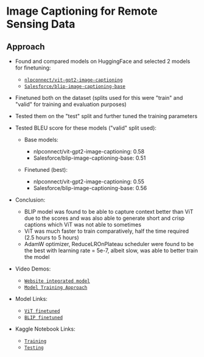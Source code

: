 # Image Captioning for Remote Sensing Data

## Approach

- Found and compared models on HuggingFace and selected 2 models for finetuning:
    - [`nlpconnect/vit-gpt2-image-captioning`](https://huggingface.co/nlpconnect/vit-gpt2-image-captioning)
    - [`Salesforce/blip-image-captioning-base`](https://huggingface.co/Salesforce/blip-image-captioning-base)

- Finetuned both on the dataset (splits used for this were "train" and "valid" for training and evaluation purposes)
- Tested them on the "test" split and further tuned the training parameters
- Tested BLEU score for these models ("valid" split used):
    - Base models:
        - nlpconnect/vit-gpt2-image-captioning: 0.58
        - Salesforce/blip-image-captioning-base: 0.51

    - Finetuned (best):
        - nlpconnect/vit-gpt2-image-captioning: 0.55
        - Salesforce/blip-image-captioning-base: 0.56

- Conclusion:
    - BLIP model was found to be able to capture context better than ViT due to the scores and was also able to generate short and crisp captions which ViT was not able to sometimes
    - ViT was much faster to train comparatively, half the time required (2.5 hours to 5 hours)
    - AdamW optimizer, ReduceLROnPlateau scheduler were found to be the best with learning rate = 5e-7, albeit slow, was able to better train the model

- Video Demos:
    - [`Website integrated model`](https://drive.google.com/file/d/1tDcs57KPvCCVgJS1L2XMhpj6UXomFKuv/view?usp=drive_link)
    - [`Model Training Approach`](https://drive.google.com/file/d/1db2b6i9j7Wlbq7zl5nATT0_TlTeHl5mb/view?usp=sharing)

- Model Links:
    - [`ViT finetuned`](https://www.kaggle.com/datasets/gurveersinghvirk/clip-gpt2-rsicd-finetuned-5-epochs)
    - [`BLIP finetuned`](https://huggingface.co/Gurveer05/blip-image-captioning-base-rscid-finetuned/)

- Kaggle Notebook Links:
    - [`Training`](https://www.kaggle.com/code/gurveersinghvirk/trinit-hackathon/)
    - [`Testing`](https://www.kaggle.com/code/gurveersinghvirk/trinit-hackathon-testing/)
